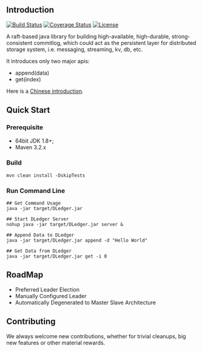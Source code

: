 
## Introduction
[![Build Status](https://travis-ci.org/openmessaging/openmessaging-storage-dledger.svg?branch=master)](https://travis-ci.org/openmessaging/openmessaging-storage-dledger) [![Coverage Status](https://coveralls.io/repos/github/openmessaging/openmessaging-storage-dledger/badge.svg?branch=master)](https://coveralls.io/github/openmessaging/openmessaging-storage-dledger?branch=master) [![License](https://img.shields.io/badge/license-Apache%202-4EB1BA.svg)](https://www.apache.org/licenses/LICENSE-2.0.html)

A raft-based java library for building high-available, high-durable, strong-consistent commitlog, which could act as the persistent layer for distributed storage system, i.e. messaging, streaming, kv, db, etc.

It introduces only two major apis:

* append(data)
* get(index)

Here is a [Chinese introduction](docs/cn/introduction_dledger.md).


## Quick Start


### Prerequisite

* 64bit JDK 1.8+;
* Maven 3.2.x

### Build

```
mvn clean install -DskipTests
```

### Run Command Line

```
## Get Command Usage
java -jar target/DLedger.jar

## Start DLedger Server
nohup java -jar target/DLedger.jar server &

## Append Data to DLedger
java -jar target/DLedger.jar append -d "Hello World"

## Get Data from DLedger
java -jar target/DLedger.jar get -i 0
```

## RoadMap

* Preferred Leader Election
* Manually Configured Leader
* Automatically Degenerated to Master Slave Architecture

## Contributing
We always welcome new contributions, whether for trivial cleanups, big new features or other material rewards.



 













